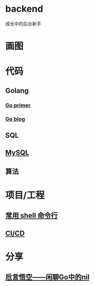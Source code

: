 # backend

成长中的后台新手

# 画图

# 代码

## Golang

### [Go primer](my_nodes/go_primer.md)

### [Go blog](my_nodes/blogs.md)

## SQL

## [MySQL](my_nodes/mysql.md)

## 算法

# 项目/工程

## [常用 shell 命令行](my_nodes/shell.md)

## [CI/CD](my_nodes/ci_cd.md)

# 分享

## [卮言悟空——闲聊Go中的nil](classroom/golang/nil/index.md)
